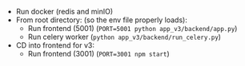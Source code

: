 - Run docker (redis and minIO)
- From root directory: (so the env file properly loads): 
    - Run frontend (5001) (`PORT=5001 python app_v3/backend/app.py`)
    - Run celery worker (`python app_v3/backend/run_celery.py`)
- CD into frontend for v3: 
    - Run frontend (3001) (`PORT=3001 npm start`)
